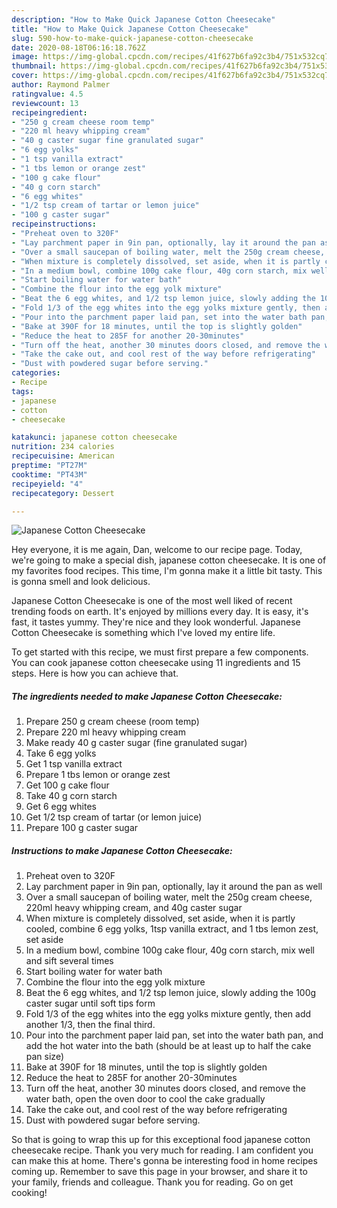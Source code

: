 ```yaml
---
description: "How to Make Quick Japanese Cotton Cheesecake"
title: "How to Make Quick Japanese Cotton Cheesecake"
slug: 590-how-to-make-quick-japanese-cotton-cheesecake
date: 2020-08-18T06:16:18.762Z
image: https://img-global.cpcdn.com/recipes/41f627b6fa92c3b4/751x532cq70/japanese-cotton-cheesecake-recipe-main-photo.jpg
thumbnail: https://img-global.cpcdn.com/recipes/41f627b6fa92c3b4/751x532cq70/japanese-cotton-cheesecake-recipe-main-photo.jpg
cover: https://img-global.cpcdn.com/recipes/41f627b6fa92c3b4/751x532cq70/japanese-cotton-cheesecake-recipe-main-photo.jpg
author: Raymond Palmer
ratingvalue: 4.5
reviewcount: 13
recipeingredient:
- "250 g cream cheese room temp"
- "220 ml heavy whipping cream"
- "40 g caster sugar fine granulated sugar"
- "6 egg yolks"
- "1 tsp vanilla extract"
- "1 tbs lemon or orange zest"
- "100 g cake flour"
- "40 g corn starch"
- "6 egg whites"
- "1/2 tsp cream of tartar or lemon juice"
- "100 g caster sugar"
recipeinstructions:
- "Preheat oven to 320F"
- "Lay parchment paper in 9in pan, optionally, lay it around the pan as well"
- "Over a small saucepan of boiling water, melt the 250g cream cheese, 220ml heavy whipping cream, and 40g caster sugar"
- "When mixture is completely dissolved, set aside, when it is partly cooled, combine 6 egg yolks, 1tsp vanilla extract, and 1 tbs lemon zest, set aside"
- "In a medium bowl, combine 100g cake flour, 40g corn starch, mix well and sift several times"
- "Start boiling water for water bath"
- "Combine the flour into the egg yolk mixture"
- "Beat the 6 egg whites, and 1/2 tsp lemon juice, slowly adding the 100g caster sugar until soft tips form"
- "Fold 1/3 of the egg whites into the egg yolks mixture gently, then add another 1/3, then the final third."
- "Pour into the parchment paper laid pan, set into the water bath pan, and add the hot water into the bath (should be at least up to half the cake pan size)"
- "Bake at 390F for 18 minutes, until the top is slightly golden"
- "Reduce the heat to 285F for another 20-30minutes"
- "Turn off the heat, another 30 minutes doors closed, and remove the water bath, open the oven door to cool the cake gradually"
- "Take the cake out, and cool rest of the way before refrigerating"
- "Dust with powdered sugar before serving."
categories:
- Recipe
tags:
- japanese
- cotton
- cheesecake

katakunci: japanese cotton cheesecake 
nutrition: 234 calories
recipecuisine: American
preptime: "PT27M"
cooktime: "PT43M"
recipeyield: "4"
recipecategory: Dessert

---
```



![Japanese Cotton Cheesecake](https://img-global.cpcdn.com/recipes/41f627b6fa92c3b4/751x532cq70/japanese-cotton-cheesecake-recipe-main-photo.jpg)

Hey everyone, it is me again, Dan, welcome to our recipe page. Today, we're going to make a special dish, japanese cotton cheesecake. It is one of my favorites food recipes. This time, I'm gonna make it a little bit tasty. This is gonna smell and look delicious.

Japanese Cotton Cheesecake is one of the most well liked of recent trending foods on earth. It's enjoyed by millions every day. It is easy, it's fast, it tastes yummy. They're nice and they look wonderful. Japanese Cotton Cheesecake is something which I've loved my entire life.




To get started with this recipe, we must first prepare a few components. You can cook japanese cotton cheesecake using 11 ingredients and 15 steps. Here is how you can achieve that.

<!--inarticleads1-->

##### The ingredients needed to make Japanese Cotton Cheesecake:

1. Prepare 250 g cream cheese (room temp)
1. Prepare 220 ml heavy whipping cream
1. Make ready 40 g caster sugar (fine granulated sugar)
1. Take 6 egg yolks
1. Get 1 tsp vanilla extract
1. Prepare 1 tbs lemon or orange zest
1. Get 100 g cake flour
1. Take 40 g corn starch
1. Get 6 egg whites
1. Get 1/2 tsp cream of tartar (or lemon juice)
1. Prepare 100 g caster sugar




<!--inarticleads2-->

##### Instructions to make Japanese Cotton Cheesecake:

1. Preheat oven to 320F
1. Lay parchment paper in 9in pan, optionally, lay it around the pan as well
1. Over a small saucepan of boiling water, melt the 250g cream cheese, 220ml heavy whipping cream, and 40g caster sugar
1. When mixture is completely dissolved, set aside, when it is partly cooled, combine 6 egg yolks, 1tsp vanilla extract, and 1 tbs lemon zest, set aside
1. In a medium bowl, combine 100g cake flour, 40g corn starch, mix well and sift several times
1. Start boiling water for water bath
1. Combine the flour into the egg yolk mixture
1. Beat the 6 egg whites, and 1/2 tsp lemon juice, slowly adding the 100g caster sugar until soft tips form
1. Fold 1/3 of the egg whites into the egg yolks mixture gently, then add another 1/3, then the final third.
1. Pour into the parchment paper laid pan, set into the water bath pan, and add the hot water into the bath (should be at least up to half the cake pan size)
1. Bake at 390F for 18 minutes, until the top is slightly golden
1. Reduce the heat to 285F for another 20-30minutes
1. Turn off the heat, another 30 minutes doors closed, and remove the water bath, open the oven door to cool the cake gradually
1. Take the cake out, and cool rest of the way before refrigerating
1. Dust with powdered sugar before serving.




So that is going to wrap this up for this exceptional food japanese cotton cheesecake recipe. Thank you very much for reading. I am confident you can make this at home. There's gonna be interesting food in home recipes coming up. Remember to save this page in your browser, and share it to your family, friends and colleague. Thank you for reading. Go on get cooking!
